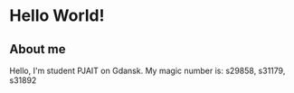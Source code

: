 # Hello World!
## About me
Hello, I'm student PJAIT on Gdansk. My magic number is: s29858, s31179, s31892
